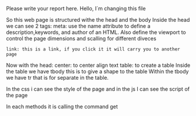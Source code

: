 Please write your report here.
Hello, I´m changing this file

So this web page is structured withe the head and the body
Inside the head we can see 2 tags:
    meta: use the name attribute to define a description,keywords, and author of an HTML. 
        Also define the viewport to control the page dimensions and scalling for different diveces
        
    link: this is a link, if you click it it will carry you to another page
    
Now with the head:
    center: to center align text 
    table: to create a table 
        Inside the table we have tbody
            this is to give a shape to the table
             Within the tbody we have tr that is for separate in the table.
             
             

In the css i can see the style of the page
and in the js I can see the script of the page

In each methods it is calling the command get